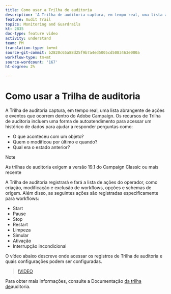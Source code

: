 ```yaml
---
title: Como usar a Trilha de auditoria
description: 'A Trilha de auditoria captura, em tempo real, uma lista abrangente de ações e eventos que ocorrem dentro do Adobe Campaign. '
feature: Audit Trail
topics: Monitoring and Guardrails
kt: 2835
doc-type: feature video
activity: understand
team: PM
translation-type: tm+mt
source-git-commit: b2820c65a88d25f9b7a4ed5005cd5083463e000a
workflow-type: tm+mt
source-wordcount: '167'
ht-degree: 2%

---
```



# Como usar a Trilha de auditoria

A Trilha de auditoria captura, em tempo real, uma lista abrangente de ações e eventos que ocorrem dentro do Adobe Campaign. Os recursos de Trilha de auditoria incluem uma forma de autoatendimento para acessar um histórico de dados para ajudar a responder perguntas como:

* O que aconteceu com um objeto?
* Quem o modificou por último e quando?
* Qual era o estado anterior?

>[!NOTE]
>
>As trilhas de auditoria exigem a versão 19.1 do Campaign Classic ou mais recente

A Trilha de auditoria registrará e fará a lista de ações do operador, como criação, modificação e exclusão de workflows, opções e schemas de origem. Além disso, as seguintes ações são registradas especificamente para workflows:

* Start
* Pause
* Stop
* Restart
* Limpeza
* Simular
* Ativação
* Interrupção incondicional

O vídeo abaixo descreve onde acessar os registros de Trilha de auditoria e quais configurações podem ser configuradas.

>[!VIDEO](https://video.tv.adobe.com/v/27425?quality=12)

Para obter mais informações, consulte a Documentação [da trilha de](https://docs.adobe.com/content/help/en/campaign-classic/using/monitoring-campaign-classic/production-procedures/audit-trail.html)auditoria.
